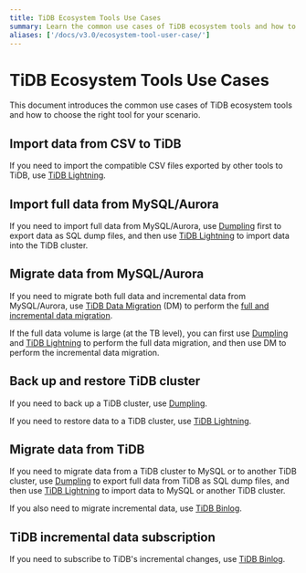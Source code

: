 ```yaml
---
title: TiDB Ecosystem Tools Use Cases
summary: Learn the common use cases of TiDB ecosystem tools and how to choose the tools.
aliases: ['/docs/v3.0/ecosystem-tool-user-case/']
---
```


# TiDB Ecosystem Tools Use Cases

This document introduces the common use cases of TiDB ecosystem tools and how to choose the right tool for your scenario.

## Import data from CSV to TiDB

If you need to import the compatible CSV files exported by other tools to TiDB, use [TiDB Lightning](/tidb-lightning/migrate-from-csv-using-tidb-lightning.md).

## Import full data from MySQL/Aurora

If you need to import full data from MySQL/Aurora, use [Dumpling](/export-or-backup-using-dumpling.md) first to export data as SQL dump files, and then use [TiDB Lightning](/tidb-lightning/tidb-lightning-overview.md) to import data into the TiDB cluster.

## Migrate data from MySQL/Aurora

If you need to migrate both full data and incremental data from MySQL/Aurora, use [TiDB Data Migration](https://docs.pingcap.com/tidb-data-migration/v2.0/overview) (DM) to perform the [full and incremental data migration](https://docs.pingcap.com/tidb-data-migration/v2.0/migrate-from-mysql-aurora).

If the full data volume is large (at the TB level), you can first use [Dumpling](/export-or-backup-using-dumpling.md) and [TiDB Lightning](/tidb-lightning/tidb-lightning-overview.md) to perform the full data migration, and then use DM to perform the incremental data migration.

## Back up and restore TiDB cluster

If you need to back up a TiDB cluster, use [Dumpling](/export-or-backup-using-dumpling.md).

If you need to restore data to a TiDB cluster, use [TiDB Lightning](/tidb-lightning/tidb-lightning-overview.md).

## Migrate data from TiDB

If you need to migrate data from a TiDB cluster to MySQL or to another TiDB cluster, use [Dumpling](/export-or-backup-using-dumpling.md) to export full data from TiDB as SQL dump files, and then use [TiDB Lightning](/tidb-lightning/tidb-lightning-overview.md) to import data to MySQL or another TiDB cluster.

If you also need to migrate incremental data, use [TiDB Binlog](/tidb-binlog/tidb-binlog-overview.md).

## TiDB incremental data subscription

If you need to subscribe to TiDB's incremental changes, use [TiDB Binlog](/tidb-binlog/binlog-consumer-client.md).
